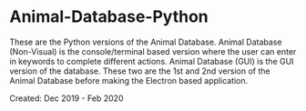 # Animal-Database-Python
These are the Python versions of the Animal Database. Animal Database (Non-Visual) is the console/terminal based version where the user can enter in keywords to complete different actions. Animal Database (GUI) is the GUI version of the database. These two are the 1st and 2nd version of the Animal Database before making the Electron based application. 

Created: Dec 2019 - Feb 2020
